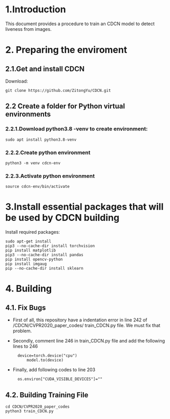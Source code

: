 # 1.Introduction 

This document provides a procedure to train an CDCN model to detect liveness from images.

# 2. Preparing the enviroment 

## 2.1.Get and install CDCN
Download:  

    git clone https://github.com/ZitongYu/CDCN.git
    
 
## 2.2 Create a folder for Python virtual environments 
### 2.2.1.Download python3.8 -venv to create environment:
    
    sudo apt install python3.8-venv
    
### 2.2.2.Create python environment

    python3 -m venv cdcn-env

### 2.2.3.Activate python environment
 
    source cdcn-env/bin/activate

    
# 3.Install essential packages that will be used by CDCN building

Install required packages:

	sudo apt-get install
	pip3 --no-cache-dir install torchvision
	pip install matplotlib
	pip3 --no-cache-dir install pandas
	pip install opencv-python
	pip install imgaug
	pip --no-cache-dir install sklearn
# 4. Building 
## 4.1. Fix Bugs 
- First of all, this repository have a indentation error in line 242 of /CDCN/CVPR2020_paper_codes/
train_CDCN.py file. We must fix that problem.
- Secondly, comment line 246 in train_CDCN.py file and add the following lines to 246
	 	
		device=torch.device("cpu")
        	model.to(device)
	
- Finally, add following codes to line 203
	
		os.environ["CUDA_VISIBLE_DEVICES"]=""
		
## 4.2. Building Training File 

	cd CDCN/CVPR2020_paper_codes
	python3 train_CDCN.py
